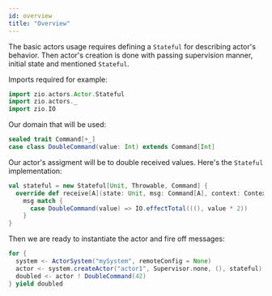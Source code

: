 ```yaml
---
id: overview
title: "Overview"
---
```


The basic actors usage requires defining a `Stateful` for describing actor's behavior.
Then actor's creation is done with passing supervision manner, initial state and mentioned `Stateful`.

Imports required for example:

```scala mdoc:silent
import zio.actors.Actor.Stateful
import zio.actors._
import zio.IO
```

Our domain that will be used:

```scala mdoc:silent
sealed trait Command[+_]
case class DoubleCommand(value: Int) extends Command[Int]
```

Our actor's assigment will be to double received values. Here's the `Stateful` implementation:

```scala mdoc:silent
val stateful = new Stateful[Unit, Throwable, Command] {
  override def receive[A](state: Unit, msg: Command[A], context: Context[Throwable, Command]): IO[Throwable, (Unit, A)] =
    msg match {
      case DoubleCommand(value) => IO.effectTotal(((), value * 2))
    }
}
```

Then we are ready to instantiate the actor and fire off messages:

```scala mdoc:silent
for {
  system <- ActorSystem("mySystem", remoteConfig = None)
  actor <- system.createActor("actor1", Supervisor.none, (), stateful)
  doubled <- actor ! DoubleCommand(42)
} yield doubled
```

